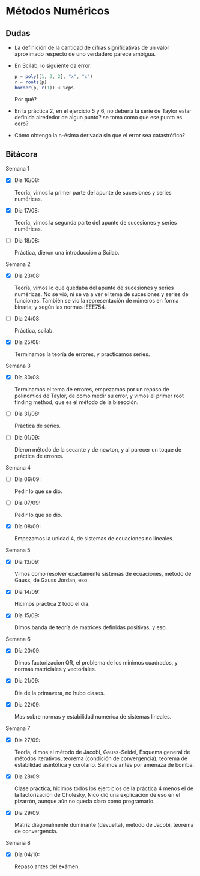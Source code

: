 # Métodos Numéricos

## Dudas

- La definición de la cantidad de cifras significativas de un valor aproximado respecto de uno verdadero parece ambigua.

- En Scilab, lo siguiente da error:

  ```javascript
  p = poly([1, 3, 2], "x", "c")
  r = roots(p)
  horner(p, r(1)) < %eps
  ```

  Por qué?

- En la práctica 2, en el ejercicio 5 y 6, no debería la serie de Taylor estar definida alrededor de algun punto? se toma como que ese punto es cero?

- Cómo obtengo la n-ésima derivada sin que el error sea catastrófico?

## Bitácora

Semana 1

- [x] Dia 16/08:

    Teoría, vimos la primer parte del apunte de sucesiones y series numéricas.

- [x] Dia 17/08:

    Teoría, vimos la segunda parte del apunte de sucesiones y series numéricas.

- [ ] Dia 18/08:

    Práctica, dieron una introducción a Scilab.

Semana 2

- [x] Dia 23/08:

    Teoría, vimos lo que quedaba del apunte de sucesiones y series numéricas. No se vió, ni se va a ver el tema de sucesiones y series de funciones. También se vio la representación de números en forma binaria, y según las normas IEEE754.

- [ ] Dia 24/08:

    Práctica, scilab.

- [x] Día 25/08:

    Terminamos la teoría de errores, y practicamos series.

Semana 3

- [x] Día 30/08:

    Terminamos el tema de errores, empezamos por un repaso de polinomios de Taylor, de como medir su error, y vimos el primer root finding method, que es el método de la bisección.

- [ ] Día 31/08:

    Práctica de series.

- [ ] Dia 01/09:

    Dieron método de la secante y de
  newton, y al parecer un toque de práctica de
  errores.

Semana 4

- [ ] Día 06/09:

    Pedir lo que se dió.

- [ ] Día 07/09:

    Pedir lo que se dió.

- [x] Día 08/09:

    Empezamos la unidad 4, de sistemas de ecuaciones no lineales.

Semana 5

- [x] Día 13/09:

    Vimos como resolver exactamente sistemas de ecuaciones, método
  de Gauss, de Gauss Jordan, eso.

- [x] Día 14/09:

    Hicimos práctica 2 todo el día.

- [x] Día 15/09:

    Dimos banda de teoría de matrices definidas positivas, y eso.

Semana 6

- [x] Día 20/09:

    Dimos factorizacion QR, el problema de los minimos cuadrados,
  y normas matriciales y vectoriales.

- [x] Dia 21/09:

    Dia de la primavera, no hubo clases.

- [x] Dia 22/09:

    Mas sobre normas y estabilidad numerica de sistemas lineales.

Semana 7

- [x] Dia 27/09:

    Teoría, dimos el método de Jacobi, Gauss-Seidel, Esquema general
  de métodos iterativos, teorema (condición de convergencia),
  teorema de estabilidad asintótica y corolario. Salimos
  antes por amenaza de bomba.

- [x] Dia 28/09:

    Clase práctica, hicimos todos los ejercicios de la práctica 4
  menos el de la factorización de Cholesky, Nico dió una explicación
  de eso en el pizarrón, aunque aún no queda claro como programarlo.

- [x] Dia 29/09:

    Matriz diagonalmente dominante (devuelta), método de Jacobi,
  teorema de convergencia.

Semana 8

- [x] Día 04/10:

    Repaso antes del exámen.
